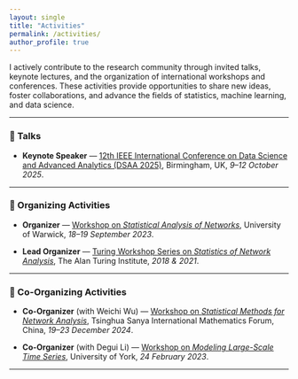 ```yaml
---
layout: single
title: "Activities"
permalink: /activities/
author_profile: true
---
```


I actively contribute to the research community through invited talks, keynote lectures, and the organization of international workshops and conferences. These activities provide opportunities to share new ideas, foster collaborations, and advance the fields of statistics, machine learning, and data science.  

---

### 🎤 Talks
- **Keynote Speaker** — [12th IEEE International Conference on Data Science and Advanced Analytics (DSAA 2025)](https://dsaa.ieee.org/2025/), Birmingham, UK, *9–12 October 2025*.  

---

### 📅 Organizing Activities
- **Organizer** — [Workshop on *Statistical Analysis of Networks*](https://warwick.ac.uk/fac/sci/statistics/staff/academic-research/leng/san/), University of Warwick, *18–19 September 2023*.  

- **Lead Organizer** — [Turing Workshop Series on *Statistics of Network Analysis*](https://warwick.ac.uk/fac/sci/statistics/staff/academic-research/leng/sna), The Alan Turing Institute, *2018 & 2021*.  

---

### 🤝 Co-Organizing Activities
- **Co-Organizer** (with Weichi Wu) — [Workshop on *Statistical Methods for Network Analysis*](http://www.tsimf.cn/meeting/detail?id=378), Tsinghua Sanya International Mathematics Forum, China, *19–23 December 2024*.  

- **Co-Organizer** (with Degui Li) — [Workshop on *Modeling Large-Scale Time Series*](https://www.york.ac.uk/maths/research/statistics-probability/events/modelling-large-scale-time-series/), University of York, *24 February 2023*.  

---
